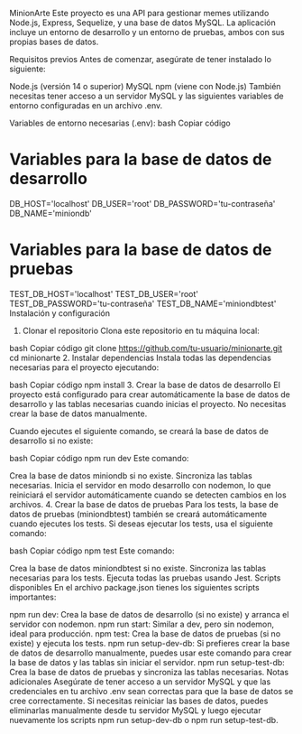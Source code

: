 MinionArte
Este proyecto es una API para gestionar memes utilizando Node.js, Express, Sequelize, y una base de datos MySQL. La aplicación incluye un entorno de desarrollo y un entorno de pruebas, ambos con sus propias bases de datos.

Requisitos previos
Antes de comenzar, asegúrate de tener instalado lo siguiente:

Node.js (versión 14 o superior)
MySQL
npm (viene con Node.js)
También necesitas tener acceso a un servidor MySQL y las siguientes variables de entorno configuradas en un archivo .env.

Variables de entorno necesarias (.env):
bash
Copiar código
# Variables para la base de datos de desarrollo
DB_HOST='localhost'
DB_USER='root'
DB_PASSWORD='tu-contraseña'
DB_NAME='miniondb'

# Variables para la base de datos de pruebas
TEST_DB_HOST='localhost'
TEST_DB_USER='root'
TEST_DB_PASSWORD='tu-contraseña'
TEST_DB_NAME='miniondbtest'
Instalación y configuración
1. Clonar el repositorio
Clona este repositorio en tu máquina local:

bash
Copiar código
git clone https://github.com/tu-usuario/minionarte.git
cd minionarte
2. Instalar dependencias
Instala todas las dependencias necesarias para el proyecto ejecutando:

bash
Copiar código
npm install
3. Crear la base de datos de desarrollo
El proyecto está configurado para crear automáticamente la base de datos de desarrollo y las tablas necesarias cuando inicias el proyecto. No necesitas crear la base de datos manualmente.

Cuando ejecutes el siguiente comando, se creará la base de datos de desarrollo si no existe:

bash
Copiar código
npm run dev
Este comando:

Crea la base de datos miniondb si no existe.
Sincroniza las tablas necesarias.
Inicia el servidor en modo desarrollo con nodemon, lo que reiniciará el servidor automáticamente cuando se detecten cambios en los archivos.
4. Crear la base de datos de pruebas
Para los tests, la base de datos de pruebas (miniondbtest) también se creará automáticamente cuando ejecutes los tests. Si deseas ejecutar los tests, usa el siguiente comando:

bash
Copiar código
npm test
Este comando:

Crea la base de datos miniondbtest si no existe.
Sincroniza las tablas necesarias para los tests.
Ejecuta todas las pruebas usando Jest.
Scripts disponibles
En el archivo package.json tienes los siguientes scripts importantes:

npm run dev: Crea la base de datos de desarrollo (si no existe) y arranca el servidor con nodemon.
npm run start: Similar a dev, pero sin nodemon, ideal para producción.
npm test: Crea la base de datos de pruebas (si no existe) y ejecuta los tests.
npm run setup-dev-db: Si prefieres crear la base de datos de desarrollo manualmente, puedes usar este comando para crear la base de datos y las tablas sin iniciar el servidor.
npm run setup-test-db: Crea la base de datos de pruebas y sincroniza las tablas necesarias.
Notas adicionales
Asegúrate de tener acceso a un servidor MySQL y que las credenciales en tu archivo .env sean correctas para que la base de datos se cree correctamente.
Si necesitas reiniciar las bases de datos, puedes eliminarlas manualmente desde tu servidor MySQL y luego ejecutar nuevamente los scripts npm run setup-dev-db o npm run setup-test-db.

